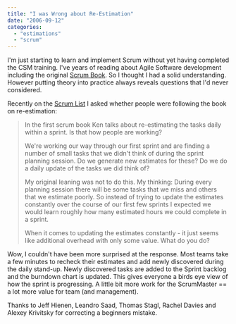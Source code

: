 ```yaml
---
title: "I was Wrong about Re-Estimation"
date: "2006-09-12"
categories: 
  - "estimations"
  - "scrum"
---
```


I'm just starting to learn and implement Scrum without yet having completed the CSM training. I've years of reading about Agile Software development including the original [Scrum Book](https://www.amazon.com/Agile-Software-Development-SCRUM-Schwaber/dp/0130676349/&tag=notesfromatoo-20). So I thought I had a solid understanding. However putting theory into practice always reveals questions that I'd never considered.

Recently on the [Scrum List](https://groups.yahoo.com/group/scrumdevelopment/) I asked whether people were following the book on re-estimation:

> In the first scrum book Ken talks about re-estimating the tasks daily within a sprint. Is that how people are working?
> 
> We're working our way through our first sprint and are finding a number of small tasks that we didn't think of during the sprint planning session. Do we generate new estimates for these? Do we do a daily update of the tasks we did think of?
> 
> My original leaning was not to do this. My thinking: During every planning session there will be some tasks that we miss and others that we estimate poorly. So instead of trying to update the estimates constantly over the course of our first few sprints I expected we would learn roughly how many estimated hours we could complete in a sprint.
> 
> When it comes to updating the estimates constantly - it just seems like additional overhead with only some value. What do you do?

Wow, I couldn't have been more surprised at the response. Most teams take a few minutes to recheck their estimates and add newly discovered during the daily stand-up. Newly discovered tasks are added to the Sprint backlog and the burndown chart is updated. This gives everyone a birds eye view of how the sprint is progressing. A little bit more work for the ScrumMaster == a lot more value for team (and management).

Thanks to Jeff Hienen, Leandro Saad, Thomas Stagl, Rachel Davies and Alexey Krivitsky for correcting a beginners mistake.
